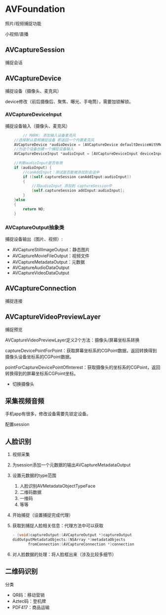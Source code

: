 # AVFoundation

照片/视频捕捉功能

小视频/直播

## AVCaptureSession

捕捉会话

## AVCaptureDevice

捕捉设备（摄像头、麦克风）

device修改（前后摄像后、聚焦、曝光、手电筒），需要加锁解锁。

### AVCaptureDeviceInput

捕捉设备输入（摄像头、麦克风）

```objective-c
		// MARK: 添加输入设备麦克风
    //选择默认音频捕捉设备 即返回一个内置麦克风
    AVCaptureDevice *audioDevice = [AVCaptureDevice defaultDeviceWithMediaType:AVMediaTypeAudio];
    //为这个设备创建一个捕捉设备输入
    AVCaptureDeviceInput *audioInput = [AVCaptureDeviceInput deviceInputWithDevice:audioDevice error:error];
    
    //判断audioInput是否有效
    if (audioInput) {
        //canAddInput：测试是否能被添加到会话中
        if ([self.captureSession canAddInput:audioInput])
        {
            //将audioInput 添加到 captureSession中
            [self.captureSession addInput:audioInput];
        }
    }else
    {
        return NO;
    }
```

### AVCaptureOutput抽象类

捕捉设备输出（图片、视频）: 

- AVCaptureStillImageOutput：静态图片
- AVCaptureMovieFileOutput：视频文件
- AVCaptureMetadataOutput：元数据
- AVCaptureAudioDataOutput
- AVCaptureVideoDataOutput

## AVCaptureConnection

捕捉连接

## AVCaptureVideoPreviewLayer

捕捉预览

AVCaptureVideoPreviewLayer定义2个方法：摄像头/屏幕坐标系转换

captureDevicePointForPoint：获取屏幕坐标系的CGPoint数据，返回转换得到摄像头设备坐标系的CGPoint数据。

pointForCaptureDevicePointOfInterest：获取摄像头的坐标系的CGPoint，返回转换得到的屏幕坐标系CGPoint坐标。

- 切换摄像头

## 采集视频音频

手机app有很多，修改设备需要先锁定设备。

配置session

## 人脸识别

1. 视频采集

2. 为session添加一个元数据的输出AVCaptureMetadataOutput

3. 设置元数据的type范围

   1. 人脸识别AVMetadataObjectTypeFace
   2. 二维码数据
   3. 一维码
   4. 等等

4. 开始捕捉（设置捕捉完成代理）

5. 获取到捕捉人脸相关信息：代理方法中可以获取

   ```objective-c
   - (void)captureOutput:(AVCaptureOutput *)captureOutput
   didOutputMetadataObjects:(NSArray *)metadataObjects
          fromConnection:(AVCaptureConnection *)connection
   ```

6. 对人脸数据的处理：将人脸框出来（涉及比较多细节）

## 二维码识别

分类

- QR码：移动营销
- Aztec码：登机牌
- PDF417：商品运输
